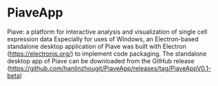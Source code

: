 # PiaveApp
Piave: a platform for interactive analysis and visualization of single cell expression data
Especially for uses of Windows, an Electron-based standalone desktop application of Piave was built with Electron (https://electronjs.org/) to implement code packaging. The standalone desktop app of Piave can be downloaded from the GitHub release (https://github.com/hanlinzhougit/PiaveApp/releases/tag/PiaveAppV0.1-beta)
